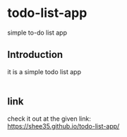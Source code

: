 # todo-list-app
simple to-do list app
## Introduction
it is a simple todo list app <br><br>
## link
check it out at the given link: <br>
https://shee35.github.io/todo-list-app/
